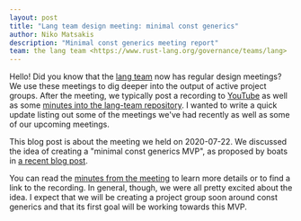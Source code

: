 ```yaml
---
layout: post
title: "Lang team design meeting: minimal const generics"
author: Niko Matsakis
description: "Minimal const generics meeting report"
team: the lang team <https://www.rust-lang.org/governance/teams/lang>
---
```


Hello! Did you know that the [lang team] now has regular design
meetings? We use these meetings to dig deeper into the output of
active project groups. After the meeting, we typically post a
recording to [YouTube] as well as some [minutes into the lang-team
repository][min]. I wanted to write a quick update listing out some of
the meetings we've had recently as well as some of our upcoming
meetings.

[YouTube]: https://www.youtube.com/playlist?list=PL85XCvVPmGQg-gYy7R6a_Y91oQLdsbSpa
[lang team]: https://www.rust-lang.org/governance/teams/lang
[min]: https://lang-team.rust-lang.org/minutes.html

This blog post is about the meeting we held on 2020-07-22. We
discussed the idea of creating a "minimal const generics MVP", as
proposed by boats in [a recent blog
post](https://without.boats/blog/shipping-const-generics/).

You can read the [minutes from the meeting] to learn more details or
to find a link to the recording. In general, though, we were all
pretty excited about the idea. I expect that we will be creating a
project group soon around const generics and that its first goal will
be working towards this MVP.

[minutes from the meeting]: https://github.com/rust-lang/lang-team/blob/master/design-meeting-minutes/2020-07-22-Const-generics-MVP.md
